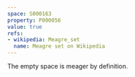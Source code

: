 ```yaml
---
space: S000163
property: P000056
value: true
refs:
- wikipedia: Meagre_set
  name: Meagre set on Wikipedia
---
```


The empty space is meager by definition.

